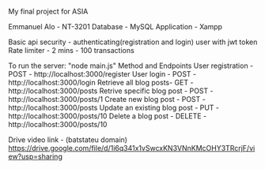 My final project for ASIA

Emmanuel Alo - NT-3201
Database - MySQL 
Application - Xampp

Basic api security - authenticating(registration and login) user with jwt token
Rate limiter - 2 mins - 100 transactions

To run the server: "node main.js"
Method and Endpoints
User registration -  POST - http://localhost:3000/register
User login - POST - http://localhost:3000/login
Retrieve all blog posts- GET - http://localhost:3000/posts
Retrive specific blog post - POST - http://localhost:3000/posts/1
Create new blog post - POST - http://localhost:3000/posts
Update an existing blog post - PUT - http://localhost:3000/posts/10
Delete a blog post - DELETE - http://localhost:3000/posts/10

Drive video link - (batstateu domain)
https://drive.google.com/file/d/1i6q341x1vSwcxKN3VNnKMcOHY3TRcrjF/view?usp=sharing
